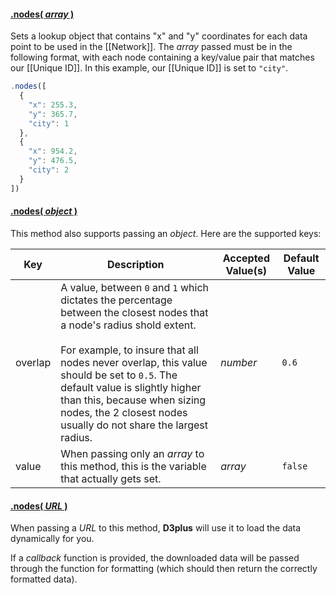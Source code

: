 #### <a name="array" href="#array">.nodes( *array* )</a>

Sets a lookup object that contains "x" and "y" coordinates for each data point to be used in the [[Network]]. The *array* passed must be in the following format, with each node containing a key/value pair that matches our [[Unique ID]]. In this example, our [[Unique ID]] is set to `"city"`.

```js
.nodes([
  {
    "x": 255.3,
    "y": 365.7,
    "city": 1
  },
  {
    "x": 954.2,
    "y": 476.5,
    "city": 2
  }
])
```

#### <a name="object" href="#object">.nodes( *object* )</a>

This method also supports passing an *object*. Here are the supported keys:

| Key | Description | Accepted Value(s) | Default Value |
|---|---|---|---|
| overlap | A value, between `0` and `1` which dictates the percentage between the closest nodes that a node's radius shold extent. <br><br>For example, to insure that all nodes never overlap, this value should be set to `0.5`. The default value is slightly higher than this, because when sizing nodes, the 2 closest nodes usually do not share the largest radius. | *number* | `0.6` |
| value | When passing only an *array* to this method, this is the variable that actually gets set. | *array* | `false` |

#### <a name="url" href="#url">.nodes( *URL* )</a>

When passing a *URL* to this method, **D3plus** will use it to load the data dynamically for you.

If a *callback* function is provided, the downloaded data will be passed through the function for formatting (which should then return the correctly formatted data).
